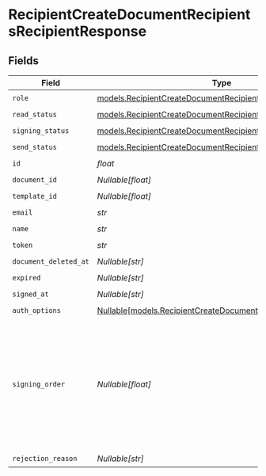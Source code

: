# RecipientCreateDocumentRecipientsRecipientResponse


## Fields

| Field                                                                                                                      | Type                                                                                                                       | Required                                                                                                                   | Description                                                                                                                |
| -------------------------------------------------------------------------------------------------------------------------- | -------------------------------------------------------------------------------------------------------------------------- | -------------------------------------------------------------------------------------------------------------------------- | -------------------------------------------------------------------------------------------------------------------------- |
| `role`                                                                                                                     | [models.RecipientCreateDocumentRecipientsRoleResponse](../models/recipientcreatedocumentrecipientsroleresponse.md)         | :heavy_check_mark:                                                                                                         | N/A                                                                                                                        |
| `read_status`                                                                                                              | [models.RecipientCreateDocumentRecipientsReadStatus](../models/recipientcreatedocumentrecipientsreadstatus.md)             | :heavy_check_mark:                                                                                                         | N/A                                                                                                                        |
| `signing_status`                                                                                                           | [models.RecipientCreateDocumentRecipientsSigningStatus](../models/recipientcreatedocumentrecipientssigningstatus.md)       | :heavy_check_mark:                                                                                                         | N/A                                                                                                                        |
| `send_status`                                                                                                              | [models.RecipientCreateDocumentRecipientsSendStatus](../models/recipientcreatedocumentrecipientssendstatus.md)             | :heavy_check_mark:                                                                                                         | N/A                                                                                                                        |
| `id`                                                                                                                       | *float*                                                                                                                    | :heavy_check_mark:                                                                                                         | N/A                                                                                                                        |
| `document_id`                                                                                                              | *Nullable[float]*                                                                                                          | :heavy_check_mark:                                                                                                         | N/A                                                                                                                        |
| `template_id`                                                                                                              | *Nullable[float]*                                                                                                          | :heavy_check_mark:                                                                                                         | N/A                                                                                                                        |
| `email`                                                                                                                    | *str*                                                                                                                      | :heavy_check_mark:                                                                                                         | N/A                                                                                                                        |
| `name`                                                                                                                     | *str*                                                                                                                      | :heavy_check_mark:                                                                                                         | N/A                                                                                                                        |
| `token`                                                                                                                    | *str*                                                                                                                      | :heavy_check_mark:                                                                                                         | N/A                                                                                                                        |
| `document_deleted_at`                                                                                                      | *Nullable[str]*                                                                                                            | :heavy_check_mark:                                                                                                         | N/A                                                                                                                        |
| `expired`                                                                                                                  | *Nullable[str]*                                                                                                            | :heavy_check_mark:                                                                                                         | N/A                                                                                                                        |
| `signed_at`                                                                                                                | *Nullable[str]*                                                                                                            | :heavy_check_mark:                                                                                                         | N/A                                                                                                                        |
| `auth_options`                                                                                                             | [Nullable[models.RecipientCreateDocumentRecipientsAuthOptions]](../models/recipientcreatedocumentrecipientsauthoptions.md) | :heavy_check_mark:                                                                                                         | N/A                                                                                                                        |
| `signing_order`                                                                                                            | *Nullable[float]*                                                                                                          | :heavy_check_mark:                                                                                                         | The order in which the recipient should sign the document. Only works if the document is set to sequential signing.        |
| `rejection_reason`                                                                                                         | *Nullable[str]*                                                                                                            | :heavy_check_mark:                                                                                                         | N/A                                                                                                                        |